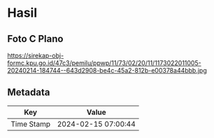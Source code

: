 # Hasil

## Foto C Plano

https://sirekap-obj-formc.kpu.go.id/47c3/pemilu/ppwp/11/73/02/20/11/1173022011005-20240214-184744--643d2908-be4c-45a2-812b-e00378a44bbb.jpg


## Metadata

| Key        | Value               |
| ---------- | ------------------- |
| Time Stamp | 2024-02-15 07:00:44 |



